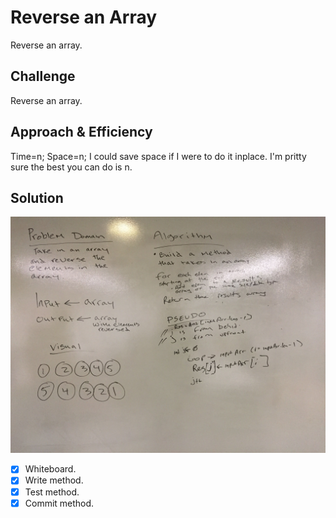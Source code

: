 # Reverse an Array
Reverse an array.

## Challenge
Reverse an array.
## Approach & Efficiency
Time=n;
Space=n;
I could save space if I were to do it inplace. I'm pritty sure the best you can do is n. 
## Solution

![](../assets/rev_arr.jpg)

- [x] Whiteboard.
- [x] Write method.
- [x] Test method.
- [x] Commit method.
